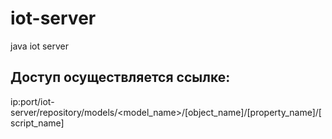 # iot-server
java iot server

## Доступ осуществляется ссылке: 
ip:port/iot-server/repository/models/<model_name>/[object_name]/[property_name]/[script_name]
